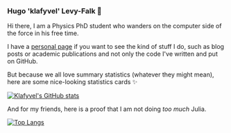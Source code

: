 ### Hugo 'klafyvel' Levy-Falk 👋

Hi there, I am a Physics PhD student who wanders on the computer side of the force in his free time.

I have a [personal page](https://klafyvel.me/) if you want to see the kind of stuff I do, such as blog posts or academic publications and not only the code I've written and put on GitHub.

But because we all love summary statistics (whatever they might mean), here are some nice-looking statistics cards :sparkles:

[![Klafyvel's GitHub stats](https://github-readme-stats.vercel.app/api?username=klafyvel)](https://github.com/anuraghazra/github-readme-stats)

And for my friends, here is a proof that I am not doing _too much_ Julia.

[![Top Langs](https://github-readme-stats.vercel.app/api/top-langs/?username=klafyvel&layout=compact)](https://github.com/anuraghazra/github-readme-stats)
